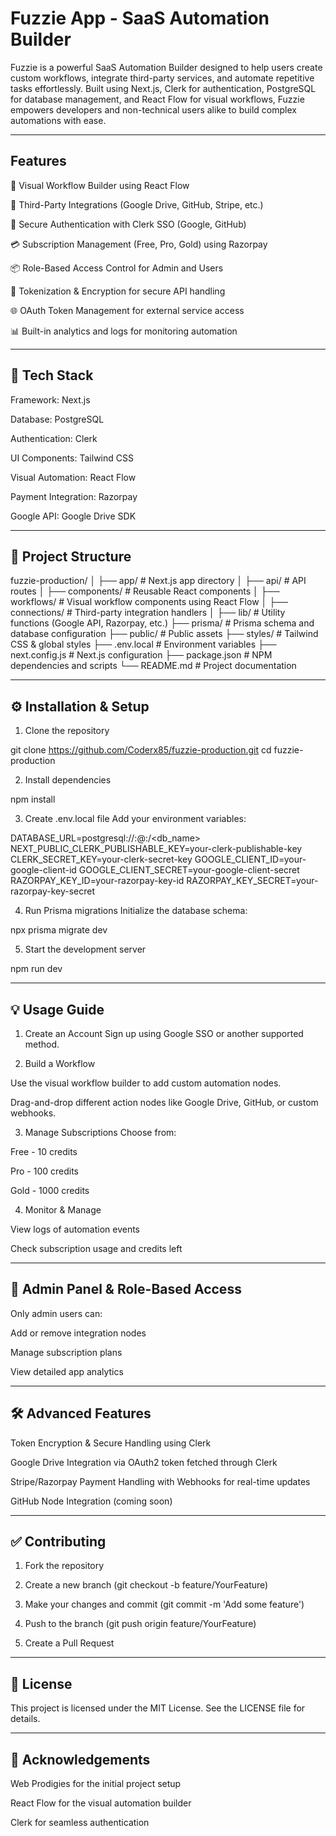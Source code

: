 # Fuzzie App - SaaS Automation Builder

Fuzzie is a powerful SaaS Automation Builder designed to help users create custom workflows, integrate third-party services, and automate repetitive tasks effortlessly. Built using Next.js, Clerk for authentication, PostgreSQL for database management, and React Flow for visual workflows, Fuzzie empowers developers and non-technical users alike to build complex automations with ease.




---

## Features

🔄 Visual Workflow Builder using React Flow

🔗 Third-Party Integrations (Google Drive, GitHub, Stripe, etc.)

🔐 Secure Authentication with Clerk SSO (Google, GitHub)

💳 Subscription Management (Free, Pro, Gold) using Razorpay

📦 Role-Based Access Control for Admin and Users

🧩 Tokenization & Encryption for secure API handling

🌐 OAuth Token Management for external service access

📊 Built-in analytics and logs for monitoring automation



---
## 🔧 Tech Stack

Framework: Next.js

Database: PostgreSQL

Authentication: Clerk

UI Components: Tailwind CSS

Visual Automation: React Flow

Payment Integration: Razorpay

Google API: Google Drive SDK



---

## 🚩 Project Structure

fuzzie-production/
│
├── app/                # Next.js app directory
│   ├── api/            # API routes
│   ├── components/     # Reusable React components
│   ├── workflows/      # Visual workflow components using React Flow
│   ├── connections/    # Third-party integration handlers
│
├── lib/                # Utility functions (Google API, Razorpay, etc.)
├── prisma/             # Prisma schema and database configuration
├── public/             # Public assets
├── styles/             # Tailwind CSS & global styles
├── .env.local          # Environment variables
├── next.config.js      # Next.js configuration
├── package.json        # NPM dependencies and scripts
└── README.md           # Project documentation


---

## ⚙️ Installation & Setup

1. Clone the repository

git clone https://github.com/Coderx85/fuzzie-production.git
cd fuzzie-production


2. Install dependencies

npm install


3. Create .env.local file
Add your environment variables:

DATABASE_URL=postgresql://<username>:<password>@<host>:<port>/<db_name>
NEXT_PUBLIC_CLERK_PUBLISHABLE_KEY=your-clerk-publishable-key
CLERK_SECRET_KEY=your-clerk-secret-key
GOOGLE_CLIENT_ID=your-google-client-id
GOOGLE_CLIENT_SECRET=your-google-client-secret
RAZORPAY_KEY_ID=your-razorpay-key-id
RAZORPAY_KEY_SECRET=your-razorpay-key-secret


4. Run Prisma migrations
Initialize the database schema:

npx prisma migrate dev


5. Start the development server

npm run dev




---

## 💡 Usage Guide

1. Create an Account
Sign up using Google SSO or another supported method.


2. Build a Workflow

Use the visual workflow builder to add custom automation nodes.

Drag-and-drop different action nodes like Google Drive, GitHub, or custom webhooks.



3. Manage Subscriptions
Choose from:

Free - 10 credits

Pro - 100 credits

Gold - 1000 credits



4. Monitor & Manage

View logs of automation events

Check subscription usage and credits left





---

## 🔐 Admin Panel & Role-Based Access

Only admin users can:

Add or remove integration nodes

Manage subscription plans

View detailed app analytics




---

## 🛠️ Advanced Features

Token Encryption & Secure Handling using Clerk

Google Drive Integration via OAuth2 token fetched through Clerk

Stripe/Razorpay Payment Handling with Webhooks for real-time updates

GitHub Node Integration (coming soon)



---

## ✅ Contributing

1. Fork the repository


2. Create a new branch (git checkout -b feature/YourFeature)


3. Make your changes and commit (git commit -m 'Add some feature')


4. Push to the branch (git push origin feature/YourFeature)


5. Create a Pull Request




---

## 📄 License

This project is licensed under the MIT License. See the LICENSE file for details.


---

## 🤝 Acknowledgements

Web Prodigies for the initial project setup

React Flow for the visual automation builder

Clerk for seamless authentication

